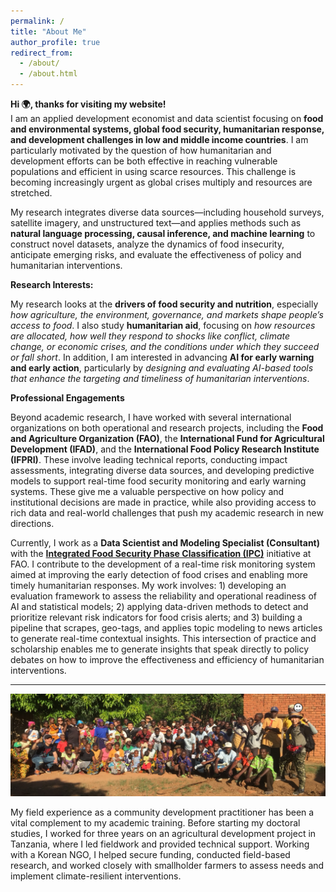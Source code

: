 ```yaml
---
permalink: /
title: "About Me"
author_profile: true
redirect_from: 
  - /about/
  - /about.html
---
```


  **Hi 🌍, thanks for visiting my website!**  
  I am an applied development economist and data scientist focusing on **food and environmental systems, global food security, humanitarian response, and development challenges in low and middle income countries**. I am particularly motivated by the question of how humanitarian and development efforts can be both effective in reaching vulnerable populations and efficient in using scarce resources. This challenge is becoming increasingly urgent as global crises multiply and resources are stretched.

  My research integrates diverse data sources—including household surveys, satellite imagery, and unstructured text—and applies methods such as **natural language processing, causal inference, and machine learning** to construct novel datasets, analyze the dynamics of food insecurity, anticipate emerging risks, and evaluate the effectiveness of policy and humanitarian interventions.

  **Research Interests:**

  My research looks at the **drivers of food security and nutrition**, especially *how agriculture, the environment, governance, and markets shape people’s access to food*. I also study **humanitarian aid**, focusing on *how resources are allocated, how well they respond to shocks like conflict, climate change, or economic crises, and the conditions under which they succeed or fall short*. In addition, I am interested in advancing **AI for early warning and early action**, particularly by *designing and evaluating AI-based tools that enhance the targeting and timeliness of humanitarian interventions*.

  **Professional Engagements**

  Beyond academic research, I have worked with several international organizations on both operational and research projects, including the **Food and Agriculture Organization (FAO)**, the **International Fund for Agricultural Development (IFAD)**, and the **International Food Policy Research Institute (IFPRI)**. These involve leading technical reports, conducting impact assessments, integrating diverse data sources, and developing predictive models to support real-time food security monitoring and early warning systems. These give me a valuable perspective on how policy and institutional decisions are made in practice, while also providing access to rich data and real-world challenges that push my academic research in new directions.

  Currently, I work as a **Data Scientist and Modeling Specialist (Consultant)** with the **[Integrated Food Security Phase Classification (IPC)](https://www.ipcinfo.org/)** initiative at FAO. I contribute to the development of a real-time risk monitoring system aimed at improving the early detection of food crises and enabling more timely humanitarian responses. My work involves: 1) developing an evaluation framework to assess the reliability and operational readiness of AI and statistical models; 2) applying data-driven methods to detect and prioritize relevant risk indicators for food crisis alerts; and 3) building a pipeline that scrapes, geo-tags, and applies topic modeling to news articles to generate real-time contextual insights.
  This intersection of practice and scholarship enables me to generate insights that speak directly to policy debates on how to improve the effectiveness and efficiency of humanitarian interventions.

---

![Fieldwork in Kilosa District, Tanzania (2017)](images/tanzania.png)

My field experience as a community development practitioner has been a vital complement to my academic training. Before starting my doctoral studies, I worked for three years on an agricultural development project in Tanzania, where I led fieldwork and provided technical support. Working with a Korean NGO, I helped secure funding, conducted field-based research, and worked closely with smallholder farmers to assess needs and implement climate-resilient interventions.



